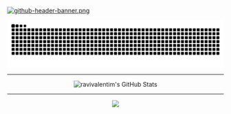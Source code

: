 
<!-- Github banner -->
[![github-header-banner.png](https://i.postimg.cc/L8RYcFFH/github-header-banner.png)](https://postimg.cc/6yjpZSQS)

<!--
<picture>
  <source media="(prefers-color-scheme: dark)" srcset="https://github.com/ravivalentim/ravivalentim/blob/output/github-contribution-grid-snake-dark.svg" />
  <source media="(prefers-color-scheme: light)" srcset="https://github.com/ravivalentim/ravivalentim/blob/output/github-contribution-grid-snake.svg" />
  <img alt="github-snake" src="https://github.com/ravivalentim/ravivalentim/blob/output/github-contribution-grid-snake.svg" />
</picture>
-->

<!-- Snake animation -->
<picture>
  <source media="(prefers-color-scheme: dark)" srcset="https://raw.githubusercontent.com/ravivalentim/ravivalentim/output/github-contribution-grid-snake-dark.svg">
  <source media="(prefers-color-scheme: light)" srcset="https://raw.githubusercontent.com/ravivalentim/ravivalentim/output/github-contribution-grid-snake.svg">
  <img alt="github contribution grid snake animation" src="https://raw.githubusercontent.com/ravivalentim/ravivalentim/output/github-contribution-grid-snake.svg">
</picture>

<hr>

<p align="center">
    <img src="https://github-readme-stats.vercel.app/api/top-langs/?username=ravivalentim&theme=tokyonight&show_icons=true&hide_border=true&layout=compact" alt="ravivalentim's GitHub Stats" />
</p>

<hr>

<p align="center">
  <a href="mailto:contato.rav@proton.me">
    <img src="https://img.shields.io/badge/Email-contato.rav%40proton.me-6d4aff?style=for-the-badge&logo=protonmail&logoColor=white" />
  </a>
</p>


